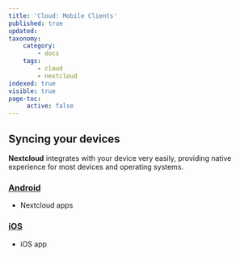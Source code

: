 ```yaml
---
title: 'Cloud: Mobile Clients'
published: true
updated:
taxonomy:
    category:
        - docs
    tags:
        - cloud
        - nextcloud
indexed: true
visible: true
page-toc:
     active: false
---
```

## Syncing your devices

**Nextcloud** integrates with your device very easily, providing native experience for most devices and operating systems.

### [Android](android)
- Nextcloud apps

### [iOS](ios)
- iOS app
